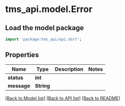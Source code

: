# tms_api.model.Error

## Load the model package
```dart
import 'package:tms_api/api.dart';
```

## Properties
Name | Type | Description | Notes
------------ | ------------- | ------------- | -------------
**status** | **int** |  | 
**message** | **String** |  | 

[[Back to Model list]](../README.md#documentation-for-models) [[Back to API list]](../README.md#documentation-for-api-endpoints) [[Back to README]](../README.md)


